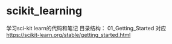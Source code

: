 # scikit_learning
学习sci-kit learn的代码和笔记
目录结构：
01_Getting_Started 对应 https://scikit-learn.org/stable/getting_started.html
